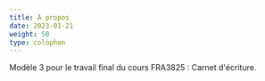 ```yaml
---
title: À propos
date: 2023-01-21
weight: 50
type: colophon
---
```


Modèle 3 pour le travail final du cours FRA3825 : Carnet d'écriture.